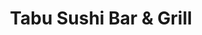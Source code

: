 ---
layout: place
title: "Tabu Sushi Bar & Grill"
permalink: /california/el-cajon/tabu-sushi-bar-grill.html
stateAbbr: CA
stateName: California
cityName: El Cajon
seo:
  name: "Tabu Sushi Bar & Grill"
  type: Restaurant
  links: null
description: "Tabu Sushi Bar & Grill serves delicious sushi in El Cajon, California. Try fresh Japanese dishes for a great dining experience. "
place_id: ChIJ08nxeEta2YAR9U1ZvInUtAA
photos:
  - name: >-
      places/ChIJ08nxeEta2YAR9U1ZvInUtAA/photos/AeeoHcIFf1zdbzXqUeAbOE-iMDH1gVfJBa7byPn5mVb_dhHdfeVBy8loDVdA2Vzjge8Xc89PyC19M8nT6VT9n-hTF3xCUmYowB0HChRfRO31obu07ZTBUreE0S6g6e29Dc0AUHJSaukdvbXid2Zs_2j9DnqO2Shd87K3MLi4y7ro_GteAlfWMXqwpfHgVAa5ab42TCVilIL5-jVZMMKj0tJuScTgF3sXNssV-CAc2eZQ8hxvZrfkAJsmQRc3gGhVDO-fw9xBFinDTcGnd6CImfOmJEvmSql7O9qeyEvac_BoYjMNkDFD4BsNOKGANAPMIDhScexERRhMlWk2RrZ6Wo-4H8EngLG4fJzYRu0-JRdmQl0LjxySBST0ZEOUQ0ASj1WnTzWNvhbwKF_yKBwxP1amesLAOjLx7vERs_2Up022O7Se8ZXW
    widthPx: 4048
    heightPx: 3036
    authorAttributions:
      - displayName: IN-FOCUS Photography
        uri: https://maps.google.com/maps/contrib/101344003579013245297
        photoUri: >-
          https://lh3.googleusercontent.com/a-/ALV-UjVo9fRmTUp7np10L5hhE1XCwixA143X3suKn-Iq-TF78P2y0QHMQA=s100-p-k-no-mo
    flagContentUri: >-
      https://www.google.com/local/imagery/report/?cb_client=maps_api_places.places_api&image_key=!1e10!2sCIHM0ogKEICAgIDEravdlQE&hl=en-US
    googleMapsUri: >-
      https://www.google.com/maps/place//data=!3m4!1e2!3m2!1sCIHM0ogKEICAgIDEravdlQE!2e10!4m2!3m1!1s0x80d95a4b78f1c9d3:0xb4d489bc594df5
  - name: >-
      places/ChIJ08nxeEta2YAR9U1ZvInUtAA/photos/AeeoHcLD4SndzKU1B6HSIuyZQvtX8_R28MZ1BcfCwotjqEezegUsD06XLR3xQJAyYuyvOXHz0Dd1yX7LD_6pnrAFopF3TUcRrXLddZcWhy1xD-nhd3lyjK8SkGbkzT9VWwzeFbTAdzn4nIF1P8iSenlx8zBXax5HyxyXVxrp0VgjMeN2mPjBh5qHFeLcvv2nTDKT6W-4Z7czH_psYFEh-v8UufNkCt3gjMqwzU2N1y-qGJjdIqCBMmZHbmFV5IMj1pwkqwoZtHWQ56vIJA-iudIXc1pxoHMtWLTVXGjSIq6UQFMYSw
    widthPx: 1080
    heightPx: 608
    authorAttributions:
      - displayName: Tabu Sushi Bar & Grill
        uri: https://maps.google.com/maps/contrib/104992692845313445534
        photoUri: >-
          https://lh3.googleusercontent.com/a-/ALV-UjUDNjJxJCPizoD4QPy5H3b3n9zxcnbomHGuar3PUHieODxhgZE=s100-p-k-no-mo
    flagContentUri: >-
      https://www.google.com/local/imagery/report/?cb_client=maps_api_places.places_api&image_key=!1e10!2sAF1QipPtx312plCEj7MSiO0ekR6tsKIvMe_JjW91szBP&hl=en-US
    googleMapsUri: >-
      https://www.google.com/maps/place//data=!3m4!1e2!3m2!1sAF1QipPtx312plCEj7MSiO0ekR6tsKIvMe_JjW91szBP!2e10!4m2!3m1!1s0x80d95a4b78f1c9d3:0xb4d489bc594df5
  - name: >-
      places/ChIJ08nxeEta2YAR9U1ZvInUtAA/photos/AeeoHcL_7j1sGJZti_yCP0hHQm8dRgNRkvyDqRmW2Tv0xmvhpGn0yl1uFJIWxq_XamYgmoNrF78CAK929P9e-4ABtso3oJY1Scwte9gD1QpthexrYuum34ocvOsjlHfmfoD-AAavGacejvCAXRBKo9DdJCrD_91o59taBMrcio7yANPSvmGcSK7EeYE0fTsLrnaHoxnMhpxj8bYrQPIufcb31DyJ88_XFD-SzSeetc2pUadymvDrVe6jeu1U9vttB8ijwzaO_bAN1CqwDy11hHEFNMZiE4FYe3GePQkonH4JpLV0aO-IWluj8QfBg5HeoZ2kddcUDK4VJNk9le4sIrKh3AAZ6q8xnge7TuDjCQVyjCfWJCeAOWTGB4QL4haDNzZRoMMNnOuzqEOVPBLaV2T7_PhWJAPwuyzg_OxXoHHGbE2v4_VN
    widthPx: 4032
    heightPx: 3024
    authorAttributions:
      - displayName: Gianni Roberts
        uri: https://maps.google.com/maps/contrib/108756791323052480525
        photoUri: >-
          https://lh3.googleusercontent.com/a-/ALV-UjXmrZoPTW_PpmZYtUMUVbOKVmUFxVjK-4ZEQIjU99kusIEPQ1R_=s100-p-k-no-mo
    flagContentUri: >-
      https://www.google.com/local/imagery/report/?cb_client=maps_api_places.places_api&image_key=!1e10!2sCIHM0ogKEICAgIDrmLH9mwE&hl=en-US
    googleMapsUri: >-
      https://www.google.com/maps/place//data=!3m4!1e2!3m2!1sCIHM0ogKEICAgIDrmLH9mwE!2e10!4m2!3m1!1s0x80d95a4b78f1c9d3:0xb4d489bc594df5
  - name: >-
      places/ChIJ08nxeEta2YAR9U1ZvInUtAA/photos/AeeoHcLYlcXWFT1PV4EePU0XcbmhfoPQ8bck-VSbUlSLTn77Uj71Apu8Xyiyn32kCHAvpf4Zs3f43KX1qmhau2O9bicvwqHYbAXHqRNX6kzO-4szpapx8squQbEprGET1IAkDb6eMMv6Rgsug6WpBIhCyjoSLfp_yFpHQvrpGrZBMTR0jWvSsxphtG-Sah-n5t2NLSSppqa5e-MUBC5bv4gbR52yYpyyZWLuXRLqxJrkRf5S0f5YRikMJ0gfckbMAP-WdbhKIIEgo0rZ3rbF0oWT7JqROxsBex79U8y71Nx1FGGbPmnzotgcx3OwYpTNatbtckgvXnBFAEEs0QsPexCQGUvZhxcZlEcd0f-ymuNn5Jwdwz-M_A_Y6qO4dluZ-H0D-aDMT7nNd7eY9U1oKJcKllKVgvnc2sTSGoKFkw3x0WP8-rVa
    widthPx: 3024
    heightPx: 4032
    authorAttributions:
      - displayName: Kristina Bolt
        uri: https://maps.google.com/maps/contrib/105672747271200871834
        photoUri: >-
          https://lh3.googleusercontent.com/a-/ALV-UjWCpqGMLawNSRA70LWwPeKUcFqzx-Z1x3d1Yp3UgmrBZpwSIUmrRQ=s100-p-k-no-mo
    flagContentUri: >-
      https://www.google.com/local/imagery/report/?cb_client=maps_api_places.places_api&image_key=!1e10!2sCIHM0ogKEICAgIDp772NmwE&hl=en-US
    googleMapsUri: >-
      https://www.google.com/maps/place//data=!3m4!1e2!3m2!1sCIHM0ogKEICAgIDp772NmwE!2e10!4m2!3m1!1s0x80d95a4b78f1c9d3:0xb4d489bc594df5
  - name: >-
      places/ChIJ08nxeEta2YAR9U1ZvInUtAA/photos/AeeoHcJQaBia_ueQXsdbNlsHbeLJk_r0O97CyubmcEYkfI7MBxDI0YrnjOYoJDbkxvP_QSBVWcad10CWicDsiw2tWvMgLX8nNJRPSWY8fhwaEeJ1nH5i0TwP9_RkE5GBdtu4Q86a3RlZZnwxai1_3bGz1b2DnRP1hOVVqB1haoswQEyn8xjb7Mm7MIERnbQRCPfjH28WvpG7FdHHhaeGjdcSgD6smWxuZ1l-R8VmyFy6zS3xCdjfrEy80w0z9P4ycxwystRcOoE5zRNHhnueZSQmR7IFsc1a6VUYcomcThaxUzryOA
    widthPx: 1500
    heightPx: 1000
    authorAttributions:
      - displayName: Tabu Sushi Bar & Grill
        uri: https://maps.google.com/maps/contrib/104992692845313445534
        photoUri: >-
          https://lh3.googleusercontent.com/a-/ALV-UjUDNjJxJCPizoD4QPy5H3b3n9zxcnbomHGuar3PUHieODxhgZE=s100-p-k-no-mo
    flagContentUri: >-
      https://www.google.com/local/imagery/report/?cb_client=maps_api_places.places_api&image_key=!1e10!2sAF1QipN-83xBaQLzql_MwuygoyYxWQtwuff3tV1ip6FR&hl=en-US
    googleMapsUri: >-
      https://www.google.com/maps/place//data=!3m4!1e2!3m2!1sAF1QipN-83xBaQLzql_MwuygoyYxWQtwuff3tV1ip6FR!2e10!4m2!3m1!1s0x80d95a4b78f1c9d3:0xb4d489bc594df5
  - name: >-
      places/ChIJ08nxeEta2YAR9U1ZvInUtAA/photos/AeeoHcKsUurpdM28XB3Rg4RbPj7lhcCwLRaxS3o_SoU8VY1odjjiV38bZCY3jsQJ8fLgVRUn-1fl44JywaO7Zgnn46VGFaXKIR03bwSUbAyryaKtx111kOYUXzEkaKCHe2MJouLYkbDuiPcTT9FRZ8BVURnpIHik0q6VsOh52yBFwBCCc7Zp3Rhkk_ugSWhruLKLf9TyPTAWOgOzCl5W7A8o16tIMT6gYZBYDoqtdCNgzXyi0l0NJblTJhA9Z4fRelWRwWYWbkDC07E8_h2z4bRMQDb38vFBblWJDJtEjfym5MVguTGHN6FNpU9OHrZREHYqaVC7eZzIhaSoe-PLZ5kNJ8L-wjOxrFqWMw9ZRJH6JMN44jMMKWRLHJ8wmmFzz0enznH_Uwukq-xj4aOlUzELgQoAyuM8OuJVFntKCk3_DEbt_A
    widthPx: 3024
    heightPx: 4032
    authorAttributions:
      - displayName: Dawood Murad
        uri: https://maps.google.com/maps/contrib/113347045995968646978
        photoUri: >-
          https://lh3.googleusercontent.com/a-/ALV-UjUhels7itFln7-sFBo55YDh8xC8zEtAWBxIeeBweAwJKhe1TbT_bQ=s100-p-k-no-mo
    flagContentUri: >-
      https://www.google.com/local/imagery/report/?cb_client=maps_api_places.places_api&image_key=!1e10!2sCIHM0ogKEICAgIDF6LecKA&hl=en-US
    googleMapsUri: >-
      https://www.google.com/maps/place//data=!3m4!1e2!3m2!1sCIHM0ogKEICAgIDF6LecKA!2e10!4m2!3m1!1s0x80d95a4b78f1c9d3:0xb4d489bc594df5
  - name: >-
      places/ChIJ08nxeEta2YAR9U1ZvInUtAA/photos/AeeoHcL4--lStM-PulcS8HMHRM_GdOsRZ9PCFWbfzzcPHSGBIzFWEbCkqQggXGMPhGuwWv6AYWfgiaVGTwVS2msZwCjipX9tsHthJ-7jVasShEJAxmib1nbitkI9oUrBe-jyfuQ18vkcd_sY6d-Sdu5itjPIAXNXrgYN6YXnt1xFCyqKxASDmjOrSpZrqbAAb7y-JHLBLFmom5DEcV1MUnXUESGvE41uE6tP98I8UqpP26jqozx6dAtgslyiwTH_D4qxpq2l35kZuuvyrZTGuFlsY9zcUyUSUNixL6iUfZ-uI9wH6txAFlzITGn1j40w6rJKvcX8PT7NXM9MXN1oE29MxWtgDGk2pA0ZDsRtkni6X9FjeAJa6tABo6_j3rDbBuvuzhSwQdOxzvMuAiuPEbXMgjuUIhjZZpwUMjAT6gMhmaCafRs
    widthPx: 3024
    heightPx: 4032
    authorAttributions:
      - displayName: Danielle M
        uri: https://maps.google.com/maps/contrib/103597519563991908075
        photoUri: >-
          https://lh3.googleusercontent.com/a-/ALV-UjVsoqkNKY8vfvVk8uig3TPLUf1jtERW_fpsDWvpudYbmHkIf8_-=s100-p-k-no-mo
    flagContentUri: >-
      https://www.google.com/local/imagery/report/?cb_client=maps_api_places.places_api&image_key=!1e10!2sCIHM0ogKEICAgICh78Lo4AE&hl=en-US
    googleMapsUri: >-
      https://www.google.com/maps/place//data=!3m4!1e2!3m2!1sCIHM0ogKEICAgICh78Lo4AE!2e10!4m2!3m1!1s0x80d95a4b78f1c9d3:0xb4d489bc594df5
  - name: >-
      places/ChIJ08nxeEta2YAR9U1ZvInUtAA/photos/AeeoHcKXDsud4EP5kofyUZcA_xLYTNK_UuDnaONwW_pvUcKe75d56KCXxeGhsMB1mPVZ5aXFqMVOIKP10Msn_hs7vbBaAaogb--jwq4XVzVX0iGSILKihilBn1QxDCeTIStMzVk4UG5CgURJYJHhIHKs2SbAJj-rqTENNlbOIZRzby-dP8nf3g55hCtIumcv-L8kpWVp7QkLzWmo0x6Ff9fkurteENZPb7R3tOrBxFvGgSAH70tKmKMqWAcKpMcKSVyf0UFOBOw4gTnAY3THBpcky_K-PkH79JwJXgZqP50tBLHuJAYxYQzPMzQZ0_C1HpNou_sGbmIbHKGOvZG2LAZcLN2ItwgQMBCYo88mh_ttVdIKxMFJEC6y2SCBJJk-0JrnsANRcv0pUj6ecEJB_D1QKOPqJlgju8Dj-Oh-rYjmxKgOAQ
    widthPx: 4160
    heightPx: 3120
    authorAttributions:
      - displayName: LadyinRed
        uri: https://maps.google.com/maps/contrib/106900534417344078568
        photoUri: >-
          https://lh3.googleusercontent.com/a-/ALV-UjVmRCA2iSU3AbV7uE9w97VdxHJfMNDjhPobR0TElTZ9bYMZIdis=s100-p-k-no-mo
    flagContentUri: >-
      https://www.google.com/local/imagery/report/?cb_client=maps_api_places.places_api&image_key=!1e10!2sCIHM0ogKEICAgICy5o-eIg&hl=en-US
    googleMapsUri: >-
      https://www.google.com/maps/place//data=!3m4!1e2!3m2!1sCIHM0ogKEICAgICy5o-eIg!2e10!4m2!3m1!1s0x80d95a4b78f1c9d3:0xb4d489bc594df5
  - name: >-
      places/ChIJ08nxeEta2YAR9U1ZvInUtAA/photos/AeeoHcJy7u7-QC_-kQC_XDEnM9VIUnOhxI3zewIYaGtns8sRL3hsf9bD5uS2wp38tEfJJL0fjaImdBz6aAm0pugA1htAL8OwLtrFtLHQJXz6LlqOesXjFFmU0g9ftLZTx0F4YRQtv4nrOojp6kMkxBOlL9-cmPKYidKNPN5N3uTljOGrmxNl3tFj-bZFjMQMcdFBTv7_j0qlKB3FvQPBsaJGebEcW9GP8klF15hJg2b8qMB49MQSAoc3Bwa6BwB2FpUqPFsWlclW4eAPYkHyDzlT4MSBNi4Uitx4ylkJE8U_cgl_3F9NaWThNLmMEghpzcf5XAfupmzVjtZWWg1Cn4mNbc-eNglVqPfbWUEMcOwApxT3ZxhZybRgA0zl-kA54o-4NLhaNc0whlXuihrLGeiHzgGSWDto4Zu-oQFc2mgFAZQjyWg
    widthPx: 1868
    heightPx: 4000
    authorAttributions:
      - displayName: Martín Cárdenas
        uri: https://maps.google.com/maps/contrib/116688727719023270315
        photoUri: >-
          https://lh3.googleusercontent.com/a/ACg8ocKZE3fPeAPgLBprJL4xbst-YuXyXxZ_Lrqk3VtqH1hA5Sp0Ew=s100-p-k-no-mo
    flagContentUri: >-
      https://www.google.com/local/imagery/report/?cb_client=maps_api_places.places_api&image_key=!1e10!2sCIHM0ogKEICAgIC1qd-I5wE&hl=en-US
    googleMapsUri: >-
      https://www.google.com/maps/place//data=!3m4!1e2!3m2!1sCIHM0ogKEICAgIC1qd-I5wE!2e10!4m2!3m1!1s0x80d95a4b78f1c9d3:0xb4d489bc594df5
  - name: >-
      places/ChIJ08nxeEta2YAR9U1ZvInUtAA/photos/AeeoHcKwqJZnZTc33l7yBGo3zIUTfhBbRvtXMgtBYx_75VhOC_EGB6A-K4T-6TNreZqYxHhOMP59SrpG_hbCzrqdttV5jswuRnH0Nl1uUFpXgAqWiJg8opnzuxkZD47WSelU4ZRnLWVi62h9bfHrsj2clMUGsL2XjkJU2B5xqaBDBs8Gp2kGVDhc8TGVEkkjtYBayL5NH7GR80D8eULukBRK8ugdQxcUooItDr72jGT4kiYo99lOHFJEv1t31_at0J_qBdCumAe4QZIh2s0IvWy1Tz9NjqxRhEakbVDFgXS_OUGCAy0UEyq6bPiHT5YTf6ODS33Ie91C90lPIEMfaumAWY8ljk6_0T4XE69tdAwZCK_EGcuYC0TdiOp5yD7IC8FpYBtL0Q7aVsXbPZwfdsapPvuSZ3aKcMpaNn76_ssqnHT_3iih
    widthPx: 3024
    heightPx: 4032
    authorAttributions:
      - displayName: Danielle M
        uri: https://maps.google.com/maps/contrib/103597519563991908075
        photoUri: >-
          https://lh3.googleusercontent.com/a-/ALV-UjVsoqkNKY8vfvVk8uig3TPLUf1jtERW_fpsDWvpudYbmHkIf8_-=s100-p-k-no-mo
    flagContentUri: >-
      https://www.google.com/local/imagery/report/?cb_client=maps_api_places.places_api&image_key=!1e10!2sCIHM0ogKEICAgIDuiLHiqAE&hl=en-US
    googleMapsUri: >-
      https://www.google.com/maps/place//data=!3m4!1e2!3m2!1sCIHM0ogKEICAgIDuiLHiqAE!2e10!4m2!3m1!1s0x80d95a4b78f1c9d3:0xb4d489bc594df5
address: 2986 Jamacha Rd, El Cajon, CA 92019, USA
street: 2986 Jamacha Rd
city: El Cajon
state: CA
zip: '92019'
country: USA
neighborhood: null
latitude: '32.740255'
longitude: '-116.940958'
accessibility_options:
  wheelchairAccessibleParking: true
  wheelchairAccessibleEntrance: true
  wheelchairAccessibleRestroom: true
  wheelchairAccessibleSeating: true
business_status: OPERATIONAL
name: Tabu Sushi Bar & Grill
google_maps_links:
  directionsUri: >-
    https://www.google.com/maps/dir//''/data=!4m7!4m6!1m1!4e2!1m2!1m1!1s0x80d95a4b78f1c9d3:0xb4d489bc594df5!3e0
  placeUri: https://maps.google.com/?cid=50899183843495413
  writeAReviewUri: >-
    https://www.google.com/maps/place//data=!4m3!3m2!1s0x80d95a4b78f1c9d3:0xb4d489bc594df5!12e1
  reviewsUri: >-
    https://www.google.com/maps/place//data=!4m4!3m3!1s0x80d95a4b78f1c9d3:0xb4d489bc594df5!9m1!1b1
  photosUri: >-
    https://www.google.com/maps/place//data=!4m3!3m2!1s0x80d95a4b78f1c9d3:0xb4d489bc594df5!10e5
primary_type: Sushi Restaurant
opening_hours:
  regular: null
  current: null
secondary_opening_hours:
  regular:
    weekdayDescriptions: null
    type: null
  current:
    weekdayDescriptions: null
    type: null
phone: null
price_level: null
price_range: null
rating: null
rating_count: 0
website: null
reviews: null
parking_options: null
payment_options: null
allow_dogs: null
curbside_pickup: null
delivery: null
dine_in: null
good_for_children: null
good_for_groups: null
good_for_sports: null
live_music: null
menu_for_children: null
outdoor_seating: null
reservable: null
restroom: null
serves_beer: null
serves_breakfast: null
serves_brunch: null
serves_cocktails: null
serves_coffee: null
serves_dinner: null
serves_dessert: null
serves_lunch: null
serves_vegetarian_food: null
serves_wine: null
takeout: null
update_category: essentials
summary: null

---